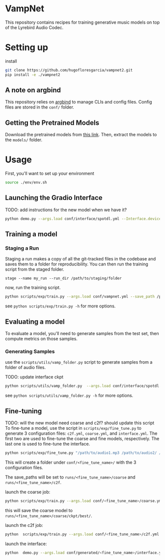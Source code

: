 # VampNet

This repository contains recipes for training generative music models on top of the Lyrebird Audio Codec.

# Setting up

install 

```bash
git clone https://github.com/hugofloresgarcia/vampnet2.git
pip install -e ./vampnet2
```

## A note on argbind
This repository relies on [argbind](https://github.com/pseeth/argbind) to manage CLIs and config files.
Config files are stored in the `conf/` folder.

## Getting the Pretrained Models

Download the pretrained models from [this link](https://drive.google.com/file/d/1ZIBMJMt8QRE8MYYGjg4lH7v7BLbZneq2/view?usp=sharing). Then, extract the models to the `models/` folder.

# Usage

First, you'll want to set up your environment
```bash
source ./env/env.sh
```

## Launching the Gradio Interface
TODO: add instructions for the new model when we have it? 
```bash
python demo.py --args.load conf/interface/spotdl.yml --Interface.device cuda
```

## Training a model

### Staging a Run

Staging a run makes a copy of all the git-tracked files in the codebase and saves them to a folder for reproducibility. You can then run the training script from the staged folder.

```
stage --name my_run --run_dir /path/to/staging/folder
```

now, run the training script. 

```bash
python scripts/exp/train.py --args.load conf/vampnet.yml --save_path /path/to/checkpoint
```

see `python scripts/exp/train.py -h` for more options.

## Evaluating a model

To evaluate a model, you'll need to generate samples from the test set, then compute metrics on those samples.

### Generating Samples
use the `scripts/utils/vamp_folder.py` script to generate samples from a folder of audio files.

TODO: update interface ckpt
```bash
python scripts/utils/vamp_folder.py  --args.load conf/interface/spotdl.yml --Interface.device cuda --exp_type sampling-steps
```

see `python scripts/utils/vamp_folder.py -h` for more options.

## Fine-tuning
TODO: will the new model need coarse and c2f? should update this script
To fine-tune a model, use the script in `scripts/exp/fine_tune.py` to generate 3 configuration files: `c2f.yml`, `coarse.yml`, and `interface.yml`.
The first two are used to fine-tune the coarse and fine models, respectively. The last one is used to fine-tune the interface.

```bash
python scripts/exp/fine_tune.py "/path/to/audio1.mp3 /path/to/audio2/ /path/to/audio3.wav" <fine_tune_name>
```

This will create a folder under `conf/<fine_tune_name>/` with the 3 configuration files.

The save_paths will be set to `runs/<fine_tune_name>/coarse` and `runs/<fine_tune_name>/c2f`.

launch the coarse job:
```bash
python scripts/exp/train.py --args.load conf/<fine_tune_name>/coarse.yml
```

this will save the coarse model to `runs/<fine_tune_name>/coarse/ckpt/best/`.

launch the c2f job:
```bash
python  scripts/exp/train.py --args.load conf/<fine_tune_name>/c2f.yml
```

launch the interface:
```bash
python  demo.py --args.load conf/generated/<fine_tune_name>/interface.yml
```


